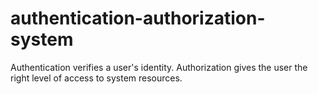 # authentication-authorization-system
Authentication verifies a user's identity. Authorization gives the user the right level of access to system resources.
